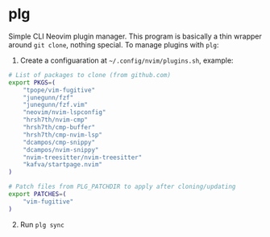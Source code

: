 # plg
Simple CLI Neovim plugin manager. This program is basically a thin wrapper
around `git clone`, nothing special. To manage plugins with `plg`:

1. Create a configuaration at `~/.config/nvim/plugins.sh`, example:
```bash
# List of packages to clone (from github.com)
export PKGS=(
    "tpope/vim-fugitive"
    "junegunn/fzf"
    "junegunn/fzf.vim"
    "neovim/nvim-lspconfig"
    "hrsh7th/nvim-cmp"
    "hrsh7th/cmp-buffer"
    "hrsh7th/cmp-nvim-lsp"
    "dcampos/cmp-snippy"
    "dcampos/nvim-snippy"
    "nvim-treesitter/nvim-treesitter"
    "kafva/startpage.nvim"
)

# Patch files from PLG_PATCHDIR to apply after cloning/updating
export PATCHES=(
    "vim-fugitive"
)
```
2. Run `plg sync`
